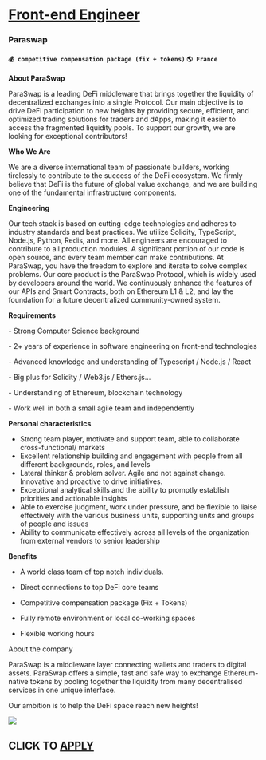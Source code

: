 # [Front-end Engineer](https://www.remotewlb.com/apply/front-end-engineer-68476)  
### Paraswap  
#### `💰 competitive compensation package (fix + tokens)` `🌎 France`  

**About ParaSwap**

ParaSwap is a leading DeFi middleware that brings together the liquidity of decentralized exchanges into a single Protocol. Our main objective is to drive DeFi participation to new heights by providing secure, efficient, and optimized trading solutions for traders and dApps, making it easier to access the fragmented liquidity pools. To support our growth, we are looking for exceptional contributors!

 **Who We Are**

We are a diverse international team of passionate builders, working tirelessly to contribute to the success of the DeFi ecosystem. We firmly believe that DeFi is the future of global value exchange, and we are building one of the fundamental infrastructure components.

 **Engineering**

Our tech stack is based on cutting-edge technologies and adheres to industry standards and best practices. We utilize Solidity, TypeScript, Node.js, Python, Redis, and more. All engineers are encouraged to contribute to all production modules. A significant portion of our code is open source, and every team member can make contributions. At ParaSwap, you have the freedom to explore and iterate to solve complex problems. Our core product is the ParaSwap Protocol, which is widely used by developers around the world. We continuously enhance the features of our APIs and Smart Contracts, both on Ethereum L1 & L2, and lay the foundation for a future decentralized community-owned system.

 **Requirements**

\- Strong Computer Science background

\- 2+ years of experience in software engineering on front-end technologies

\- Advanced knowledge and understanding of Typescript / Node.js / React

\- Big plus for Solidity / Web3.js / Ethers.js...

\- Understanding of Ethereum, blockchain technology

\- Work well in both a small agile team and independently

 **Personal characteristics**

  * Strong team player, motivate and support team, able to collaborate cross-functional/ markets
  * Excellent relationship building and engagement with people from all different backgrounds, roles, and levels
  * Lateral thinker & problem solver. Agile and not against change. Innovative and proactive to drive initiatives.
  * Exceptional analytical skills and the ability to promptly establish priorities and actionable insights
  * Able to exercise judgment, work under pressure, and be flexible to liaise effectively with the various business units, supporting units and groups of people and issues
  * Ability to communicate effectively across all levels of the organization from external vendors to senior leadership

**Benefits**

  * A world class team of top notch individuals.

  * Direct connections to top DeFi core teams
  * Competitive compensation package (Fix + Tokens)
  * Fully remote environment or local co-working spaces
  * Flexible working hours

  
  

About the company

  

ParaSwap is a middleware layer connecting wallets and traders to digital assets. ParaSwap offers a simple, fast and safe way to exchange Ethereum-native tokens by pooling together the liquidity from many decentralised services in one unique interface.

Our ambition is to help the DeFi space reach new heights!

![](https://remotive.com/job/track/1899775/blank.gif?source=public_api)  
## CLICK TO [APPLY](https://www.remotewlb.com/apply/front-end-engineer-68476)

